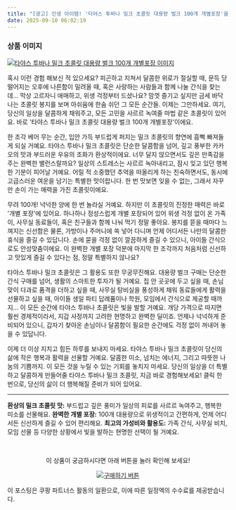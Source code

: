 ```yaml
---
title: "[광고] 인생 아이템! '타야스 투바나 밀크 초콜릿 대용량 벌크 100개 개별포장'을(를) 만나보세요."
date: 2025-09-10 06:02:19
---
```

### 상품 이미지
[![타야스 투바나 밀크 초콜릿 대용량 벌크 100개 개별포장 이미지](https://ads-partners.coupang.com/image1/3apkpSFTvxtz0Yek3Wo5tHhia7X_0JAU__6Odl1gzAxRlc7zJSIjLs14f1bOLzY-SimZ4AEnXIHDvKoLGVoorIIYbvchHNi9BdKTh2lJtEAPRdhnH0qKkBdh51qudGz6kIR4EKF_lyJ2MQXYDDOys7AeXENGsgrE1L7p9kIFfE0yYM3ifbtPY1DFM-33kFi4faNir60ydKEfL96XvedOLzRmoXLPJ15IjbGiag6672waLG2dXKx75rzwcbJmGaYI4Vb4vKxZOHqgH_TiD2ED907ywzOtmBAhaS4FcmeGOq3-a0ZSMe0=)](https://link.coupang.com/re/AFFSDP?lptag=AF8916626&pageKey=8364431728&itemId=24441742329&vendorItemId=92799225679&traceid=V0-153-ccc85e606c247724&requestid=20250910150200690213197423&token=31850C%7CMIXED)

혹시 이런 경험 해보신 적 있으세요? 피곤하고 지쳐서 달콤한 위로가 절실할 때, 문득 당 떨어지는 오후에 나른함이 밀려올 때, 혹은 사랑하는 사람들과 함께 나눌 간식을 찾는데… 막상 고르자니 애매하고, 위생 걱정부터 드셨나요? 맘껏 즐기고 싶지만 금세 바닥나는 초콜릿 봉지를 보며 아쉬움에 한숨 쉬던 그 모든 순간들. 이제는 그만하세요. 여기, 당신의 일상을 달콤하게 채워주고, 모든 고민을 사르르 녹여줄 마법 같은 초콜릿이 있어요. 바로 '타야스 투바나 밀크 초콜릿 대용량 벌크 100개 개별포장'이에요.

한 조각 베어 무는 순간, 입안 가득 부드럽게 퍼지는 밀크 초콜릿의 향연에 흠뻑 빠져들게 되실 거예요. 타야스 투바나 밀크 초콜릿은 단순한 달콤함을 넘어, 깊고 풍부한 카카오의 맛과 부드러운 우유의 조화가 환상적이에요. 너무 달지 않으면서도 깊은 만족감을 주는 완벽한 밸런스랄까요? 일상의 스트레스는 사르르 녹아내리고, 잠시 잊고 있던 행복한 기분이 피어날 거예요. 어릴 적 소중했던 추억을 떠올리게 하는 친숙하면서도, 동시에 고급스러운 여운을 남기는 특별한 맛이랍니다. 한 번 맛보면 잊을 수 없는, 그래서 자꾸만 손이 가는 매력을 가진 초콜릿이에요.

무려 100개! 넉넉한 양에 한 번 놀라실 거예요. 하지만 이 초콜릿의 진정한 매력은 바로 '개별 포장'에 있어요. 하나하나 정성스럽게 개별 포장되어 있어 위생 걱정 없이 온 가족이, 사무실 동료들이, 혹은 친구들과 함께 나눠 먹기 정말 좋아요. 봉지를 뜯을 때마다 느껴지는 신선함은 물론, 가방이나 주머니에 쏙 넣어 다니며 언제 어디서든 나만의 달콤한 휴식을 즐길 수 있답니다. 손에 묻을 걱정 없이 깔끔하게 즐길 수 있으니, 아이들 간식으로도 안성맞춤이에요. 이 완벽한 개별 포장 덕분에 마지막 한 조각까지 처음처럼 신선하고 맛있게 즐길 수 있다는 점, 정말 특별하지 않나요?

타야스 투바나 밀크 초콜릿은 그 활용도 또한 무궁무진해요. 대용량 벌크 구매는 단순한 간식 구매를 넘어, 생활의 스마트한 투자가 될 거예요. 집 안 곳곳에 두고 싶을 때, 손님맞이 다과로 품격을 더하고 싶을 때, 사무실 탕비실을 풍성하게 채워 동료들에게 활력을 선물하고 싶을 때, 아이들 생일 파티 답례품이나 학원, 모임에서 간식으로 제공할 때까지… 이 모든 순간에 타야스 투바나 초콜릿은 빛을 발할 거예요. 개당 가격으로 따지면 훨씬 경제적이라서, 지갑 사정까지 고려한 현명하고 완벽한 딜이죠. 언제나 넉넉하게 준비되어 있으니, 갑자기 찾아온 손님이나 달콤함이 필요한 순간에도 걱정 없이 꺼내어 놓을 수 있답니다.

이제 더 이상 지치고 힘든 하루를 보내지 마세요. 타야스 투바나 밀크 초콜릿이 당신의 삶에 작은 행복과 활력을 선물할 거예요. 달콤한 미소, 넘치는 에너지, 그리고 따뜻한 나눔의 기쁨까지. 이 모든 것을 누릴 수 있는 기회를 놓치지 마세요. 당신의 일상을 더 특별하고 달콤하게 만들어줄 타야스 투바나 밀크 초콜릿, 지금 바로 경험해보세요! 클릭 한 번으로, 당신의 삶이 더 행복해질 준비가 되어 있어요.

---

**환상의 밀크 초콜릿 맛:** 부드럽고 깊은 풍미가 일상의 피로를 사르르 녹여주고, 행복한 미소를 선물해요.
**완벽한 개별 포장:** 100개 대용량으로 위생적이고 간편하게, 언제 어디서든 신선하게 즐길 수 있어 편리해요.
**최고의 가성비와 활용도:** 가족 간식, 사무실 비치, 모임 선물 등 다양한 상황에서 빛을 발하는 현명한 선택이 될 거예요.



<br>

<div align="center">
  <p>이 상품이 궁금하시다면 아래 버튼을 눌러 확인해 보세요!</p>
  <a href="https://link.coupang.com/re/AFFSDP?lptag=AF8916626&pageKey=8364431728&itemId=24441742329&vendorItemId=92799225679&traceid=V0-153-ccc85e606c247724&requestid=20250910150200690213197423&token=31850C%7CMIXED" target="_blank">
    <img src="https://img.shields.io/badge/지금 바로 구매하기-FF5722?style=for-the-badge&logo=coupa&logoColor=white" alt="구매하기 버튼">
  </a>
</div>

이 포스팅은 쿠팡 파트너스 활동의 일환으로, 이에 따른 일정액의 수수료를 제공받습니다.
